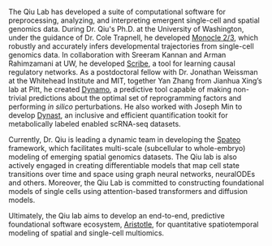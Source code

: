<!-- C -->
<!-- Do not remove any tags, just edit the text in between -->

<p>
</p>
The Qiu Lab has developed a suite of computational software for preprocessing, analyzing, and interpreting emergent single-cell and spatial genomics data. During Dr. Qiu's Ph.D. at the University of Washington, under the guidance of Dr. Cole Trapnell, he developed <a href="https://github.com/cole-trapnell-lab/monocle-release">Monocle 2/3</a>, which robustly and accurately infers developmental trajectories from single-cell genomics data. In collaboration with Sreeram Kannan and Arman Rahimzamani at UW, he developed <a href="https://github.com/aristoteleo/Scribe-py">Scribe</a>, a tool for learning causal regulatory networks. As a postdoctoral fellow with Dr. Jonathan Weissman at the Whitehead Institute and MIT, together Yan Zhang from Jianhua Xing’s lab at Pitt, he created <a href="https://github.com/aristoteleo/dynamo-release">Dynamo</a>, a predictive tool capable of making non-trivial predictions about the optimal set of reprogramming factors and performing <i>in silico</i> perturbations. He also worked with Joseph Min to develop <a href="https://github.com/aristoteleo/dynast-release">Dynast</a>, an inclusive and efficient quantification tookit for metabolically labeled enabled scRNA-seq datasets. 
<p>
</p>
<p>
Currently, Dr. Qiu is leading a dynamic team in developing the <a href="https://github.com/aristoteleo/spateo-release">Spateo</a> framework, which facilitates multi-scale (subcellular to whole-embryo) modeling of emerging spatial genomics datasets. The Qiu lab is also actively engaged in creating differentiable models that map cell state transitions over time and space using graph neural networks, neuralODEs and others. Moreover, the Qiu Lab is committed to constructing foundational models of single cells using attention-based transformers and diffusion models.
</p>
<p>
Ultimately, the Qiu lab aims to develop an end-to-end, predictive foundational software ecosystem, <a href="https://github.com/aristoteleo/">Aristotle</a>, for quantitative spatiotemporal modeling of spatial and single-cell multiomics.
</p>

